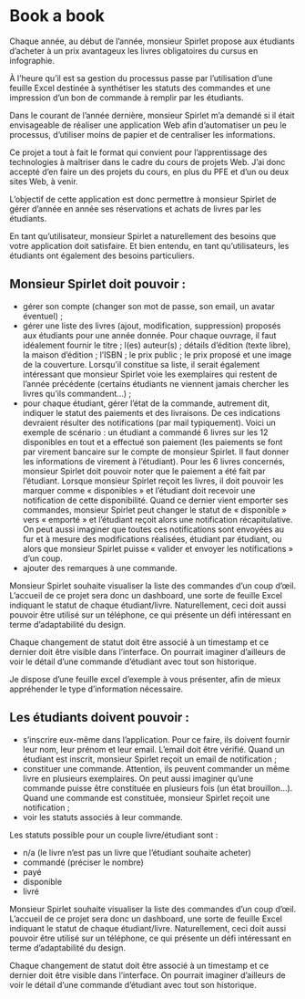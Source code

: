 # Book a book

Chaque année, au début de l’année, monsieur Spirlet propose aux étudiants d’acheter à un prix avantageux les livres obligatoires du cursus en infographie.

À l’heure qu’il est sa gestion du processus passe par l’utilisation d’une feuille Excel destinée à synthétiser les statuts des commandes et une impression d’un bon de commande à remplir par les étudiants.

Dans le courant de l’année dernière, monsieur Spirlet m’a demandé si il était envisageable de réaliser une application Web afin d’automatiser un peu le processus, d’utiliser moins de papier et de centraliser les informations. 

Ce projet a tout à fait le format qui convient pour l’apprentissage des technologies à maîtriser dans le cadre du cours de projets Web. J’ai donc accepté d’en faire un des projets du cours, en plus du PFE et d’un ou deux sites Web, à venir.

L’objectif de cette application est donc permettre à monsieur Spirlet de gérer d’année en année ses réservations et achats de livres par les étudiants.

En tant qu’utilisateur, monsieur Spirlet a naturellement des besoins que votre application doit satisfaire. Et bien entendu, en tant qu’utilisateurs, les étudiants ont également des besoins particuliers. 

## Monsieur Spirlet doit pouvoir :

- gérer son compte (changer son mot de passe, son email, un avatar éventuel) ;
- gérer une liste des livres (ajout, modification, suppression) proposés aux étudiants pour une année donnée. Pour chaque ouvrage, il faut idéalement fournir le titre ; l(es) auteur(s) ; détails d’édition (texte libre), la maison d’édition ; l’ISBN ; le prix public ; le prix proposé et une image de la couverture. Lorsqu’il constitue sa liste, il serait également intéressant que monsieur Spirlet voie les exemplaires qui restent de l’année précédente (certains étudiants ne viennent jamais chercher les livres qu’ils commandent…) ;
- pour chaque étudiant, gérer l’état de la commande, autrement dit, indiquer le statut des paiements et des livraisons. De ces indications devraient résulter des notifications (par mail typiquement). Voici un exemple de scénario : un étudiant a commandé 6 livres sur les 12 disponibles en tout et a effectué son paiement (les paiements se font par virement bancaire sur le compte de monsieur Spirlet. Il faut donner les informations de virement à l’étudiant). Pour les 6 livres concernés, monsieur Spirlet doit pouvoir noter que le paiement a été fait par l’étudiant. Lorsque monsieur Spirlet reçoit les livres, il doit pouvoir les marquer comme « disponibles » et l’étudiant doit recevoir une notification de cette disponibilité. Quand ce dernier vient emporter ses commandes, monsieur Spirlet peut changer le statut de « disponible » vers « emporté » et l’étudiant reçoit alors une notification récapitulative. On peut aussi imaginer que toutes ces notifications sont envoyées au fur et à mesure des modifications réalisées, étudiant par étudiant, ou alors que monsieur Spirlet puisse « valider et envoyer les notifications » d’un coup.
- ajouter des remarques à une commande.

Monsieur Spirlet souhaite visualiser la liste des commandes d’un coup d’œil. L’accueil de ce projet sera donc un dashboard, une sorte de feuille Excel indiquant le statut de chaque étudiant/livre. Naturellement, ceci doit aussi pouvoir être utilisé sur un téléphone, ce qui présente un défi intéressant en terme d’adaptabilité du design.

Chaque changement de statut doit être associé à un timestamp et ce dernier doit être visible dans l’interface. On pourrait imaginer d’ailleurs de voir le détail d’une commande d’étudiant avec tout son historique.

Je dispose d’une feuille excel d’exemple à vous présenter, afin de mieux appréhender le type d’information nécessaire.


## Les étudiants doivent pouvoir :

- s’inscrire eux-même dans l’application. Pour ce faire, ils doivent fournir leur nom, leur prénom et leur email. L’email doit être vérifié. Quand un étudiant est inscrit, monsieur Spirlet reçoit un email de notification ; 
- constituer une commande. Attention, ils peuvent commander un même livre en plusieurs exemplaires. On peut aussi imaginer qu’une commande puisse être constituée en plusieurs fois (un état brouillon…). Quand une commande est constituée, monsieur Spirlet reçoit une notification ; 
- voir les statuts associés à leur commande. 

Les statuts possible pour un couple livre/étudiant sont : 

- n/a (le livre n’est pas un livre que l’étudiant souhaite acheter)
- commandé (préciser le nombre)
- payé
- disponible
- livré

Monsieur Spirlet souhaite visualiser la liste des commandes d’un coup d’œil. L’accueil de ce projet sera donc un dashboard, une sorte de feuille Excel indiquant le statut de chaque étudiant/livre. Naturellement, ceci doit aussi pouvoir être utilisé sur un téléphone, ce qui présente un défi intéressant en terme d’adaptabilité du design.

Chaque changement de statut doit être associé à un timestamp et ce dernier doit être visible dans l’interface. On pourrait imaginer d’ailleurs de voir le détail d’une commande d’étudiant avec tout son historique.
